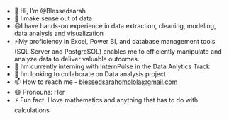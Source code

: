 - 👋 Hi, I’m @Blessedsarah
- 👀 I make sense out of data
- 😄I have hands-on experience in data extraction, cleaning, modeling, data analysis and visualization
- ⚡My proficiency in Excel, Power BI, and database management tools (SQL Server and PostgreSQL) enables me to efficiently manipulate and analyze data to deliver valuable outcomes.
- 🌱 I’m currently interning with InternPulse in the Data Anlytics Track
- 💞️ I’m looking to collaborate on Data analysis project
- 📫 How to reach me - blessedsarahomolola@gmail.com
- 😄 Pronouns: Her
- ⚡ Fun fact: I love mathematics and anything that has to do with calculations

<!---
Blessedsarah/Blessedsarah is a ✨ special ✨ repository because its `README.md` (this file) appears on your GitHub profile.
You can click the Preview link to take a look at your changes.
--->
